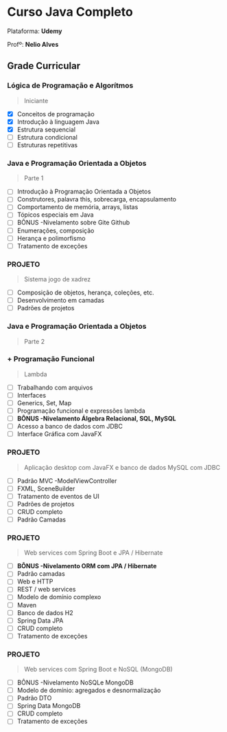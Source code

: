 # Curso Java Completo

Plataforma: **Udemy**

Profº: **Nelio Alves**

## Grade Curricular

### Lógica de Programação e Algorítmos

> Iniciante

- [X] Conceitos de programação
- [X] Introdução à linguagem Java
- [X] Estrutura sequencial
- [ ] Estrutura condicional
- [ ] Estruturas repetitivas

### Java e Programação Orientada a Objetos

> Parte 1

- [ ] Introdução à Programação Orientada a Objetos
- [ ] Construtores, palavra this, sobrecarga, encapsulamento
- [ ] Comportamento de memória, arrays, listas
- [ ] Tópicos especiais em Java
- [ ] BÔNUS -Nivelamento sobre Gite Github
- [ ] Enumerações, composição
- [ ] Herança e polimorfismo
- [ ] Tratamento de exceções

### PROJETO

> Sistema jogo de xadrez

- [ ] Composição de objetos, herança, coleções, etc.
- [ ] Desenvolvimento em camadas
- [ ] Padrões de projetos

### Java e Programação Orientada a Objetos

> Parte 2

### + Programação Funcional

> Lambda

- [ ] Trabalhando com arquivos
- [ ] Interfaces
- [ ] Generics, Set, Map
- [ ] Programação funcional e expressões lambda
- [ ] **BÔNUS -Nivelamento Álgebra Relacional, SQL, MySQL**
- [ ] Acesso a banco de dados com JDBC
- [ ] Interface Gráfica com JavaFX

### PROJETO

> Aplicação desktop com JavaFX e banco de dados MySQL com JDBC

- [ ] Padrão MVC -ModelViewController
- [ ] FXML, SceneBuilder
- [ ] Tratamento de eventos de UI
- [ ] Padrões de projetos
- [ ] CRUD completo
- [ ] Padrão Camadas

### PROJETO

>  Web services com Spring Boot e JPA / Hibernate

- [ ] **BÔNUS -Nivelamento ORM com JPA / Hibernate**
- [ ] Padrão camadas
- [ ] Web e HTTP
- [ ] REST / web services
- [ ] Modelo de domínio complexo
- [ ] Maven
- [ ] Banco de dados H2
- [ ] Spring Data JPA
- [ ] CRUD completo
- [ ] Tratamento de exceções

### PROJETO

> Web services com Spring Boot e NoSQL (MongoDB)

- [ ] BÔNUS -Nivelamento NoSQLe MongoDB
- [ ] Modelo de domínio: agregados e desnormalização
- [ ] Padrão DTO
- [ ] Spring Data MongoDB
- [ ] CRUD completo
- [ ] Tratamento de exceções
